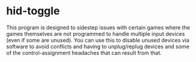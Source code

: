 # hid-toggle
This program is designed to sidestep issues with certain games where the games themselves are not programmed to handle multiple input devices (even if some are unused). You can use this to disable unused devices via software to avoid conflicts and having to unplug/replug devices and some of the control-assignment headaches that can result from that.
